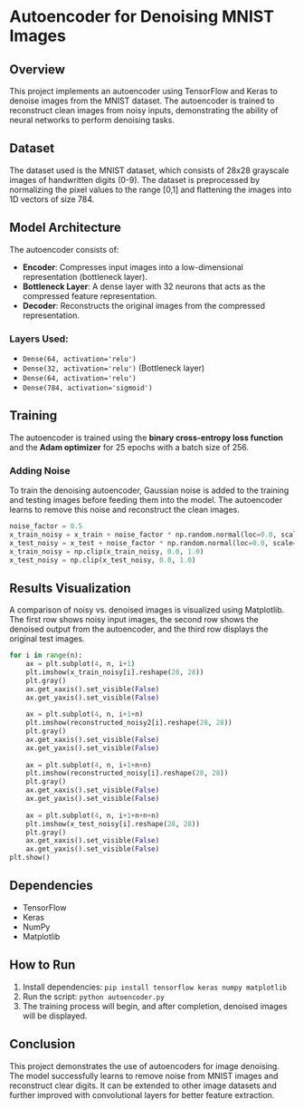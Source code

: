 # Autoencoder for Denoising MNIST Images

## Overview
This project implements an autoencoder using TensorFlow and Keras to denoise images from the MNIST dataset. The autoencoder is trained to reconstruct clean images from noisy inputs, demonstrating the ability of neural networks to perform denoising tasks.

## Dataset
The dataset used is the MNIST dataset, which consists of 28x28 grayscale images of handwritten digits (0-9). The dataset is preprocessed by normalizing the pixel values to the range [0,1] and flattening the images into 1D vectors of size 784.

## Model Architecture
The autoencoder consists of:
- **Encoder**: Compresses input images into a low-dimensional representation (bottleneck layer).
- **Bottleneck Layer**: A dense layer with 32 neurons that acts as the compressed feature representation.
- **Decoder**: Reconstructs the original images from the compressed representation.

### Layers Used:
- `Dense(64, activation='relu')`
- `Dense(32, activation='relu')` (Bottleneck layer)
- `Dense(64, activation='relu')`
- `Dense(784, activation='sigmoid')`

## Training
The autoencoder is trained using the **binary cross-entropy loss function** and the **Adam optimizer** for 25 epochs with a batch size of 256.

### Adding Noise
To train the denoising autoencoder, Gaussian noise is added to the training and testing images before feeding them into the model. The autoencoder learns to remove this noise and reconstruct the clean images.

```python
noise_factor = 0.5
x_train_noisy = x_train + noise_factor * np.random.normal(loc=0.0, scale=1.0, size=x_train.shape)
x_test_noisy = x_test + noise_factor * np.random.normal(loc=0.0, scale=1.0, size=x_test.shape)
x_train_noisy = np.clip(x_train_noisy, 0.0, 1.0)
x_test_noisy = np.clip(x_test_noisy, 0.0, 1.0)
```

## Results Visualization
A comparison of noisy vs. denoised images is visualized using Matplotlib. The first row shows noisy input images, the second row shows the denoised output from the autoencoder, and the third row displays the original test images.

```python
for i in range(n):
    ax = plt.subplot(4, n, i+1)
    plt.imshow(x_train_noisy[i].reshape(28, 28))
    plt.gray()
    ax.get_xaxis().set_visible(False)
    ax.get_yaxis().set_visible(False)
    
    ax = plt.subplot(4, n, i+1+n)
    plt.imshow(reconstructed_noisy2[i].reshape(28, 28))
    plt.gray()
    ax.get_xaxis().set_visible(False)
    ax.get_yaxis().set_visible(False)
    
    ax = plt.subplot(4, n, i+1+n+n)
    plt.imshow(reconstructed_noisy[i].reshape(28, 28))
    plt.gray()
    ax.get_xaxis().set_visible(False)
    ax.get_yaxis().set_visible(False)
    
    ax = plt.subplot(4, n, i+1+n+n+n)
    plt.imshow(x_test_noisy[i].reshape(28, 28))
    plt.gray()
    ax.get_xaxis().set_visible(False)
    ax.get_yaxis().set_visible(False)
plt.show()
```

## Dependencies
- TensorFlow
- Keras
- NumPy
- Matplotlib

## How to Run
1. Install dependencies: `pip install tensorflow keras numpy matplotlib`
2. Run the script: `python autoencoder.py`
3. The training process will begin, and after completion, denoised images will be displayed.

## Conclusion
This project demonstrates the use of autoencoders for image denoising. The model successfully learns to remove noise from MNIST images and reconstruct clear digits. It can be extended to other image datasets and further improved with convolutional layers for better feature extraction.

